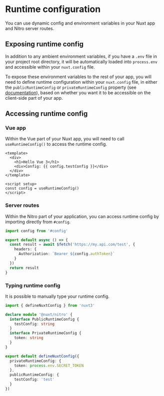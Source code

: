 # Runtime configuration

You can use dynamic config and environment variables in your Nuxt app and Nitro server routes.

## Exposing runtime config

In addition to any ambient environment variables, if you have a `.env` file in your project root directory, it will be automatically loaded into `process.env` and accessible within your `nuxt.config` file.

To expose these environment variables to the rest of your app, you will need to define runtime configuration within your `nuxt.config` file, in either the `publicRuntimeConfig` or `privateRuntimeConfig` property (see [documentation](/docs/directory-structure/nuxt.config#privateruntimeconfig)), based on whether you want it to be accessible on the client-side part of your app.

## Accessing runtime config

### Vue app

Within the Vue part of your Nuxt app, you will need to call `useRuntimeConfig()` to access the runtime config.

```vue
<template>
  <div>
    <h1>Hello Vue 3</h1>
    <div>Config: {{ config.testConfig }}</div>
  </div>
</template>

<script setup>
const config = useRuntimeConfig()
</script>
```

### Server routes

Within the Nitro part of your application, you can access runtime config by importing directly from `#config`.

```ts
import config from '#config'

export default async () => {
  const result = await $fetch('https://my.api.com/test', {
    headers: {
      Authorization: `Bearer ${config.authToken}`
    }
  })
  return result
}
```

### Typing runtime config

It is possible to manually type your runtime config.

```ts [nuxt.config.js|ts]
import { defineNuxtConfig } from 'nuxt3'

declare module '@nuxt/nitro' {
  interface PublicRuntimeConfig {
    testConfig: string
  }
  interface PrivateRuntimeConfig {
    token: string
  }
}

export default defineNuxtConfig({
  privateRuntimeConfig: {
    token: process.env.SECRET_TOKEN
  },
  publicRuntimeConfig: {
    testConfig: 'test'
  }
})
```
